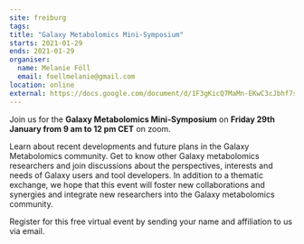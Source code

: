 ```yaml
---
site: freiburg
tags:
title: "Galaxy Metabolomics Mini-Symposium"
starts: 2021-01-29
ends: 2021-01-29
organiser:
  name: Melanie Föll
  email: foellmelanie@gmail.com
location: online
external: https://docs.google.com/document/d/1F3gKicQ7MaMn-EKwC3cJbhf7s8-j4RYtdjEJQH0EeK0/preview
---
```


Join us for the __Galaxy Metabolomics Mini-Symposium__ on __Friday 29th January from 9 am to 12 pm CET__ on zoom.

Learn about recent developments and future plans in the Galaxy Metabolomics community. Get to know other 
Galaxy metabolomics researchers and join discussions about the perspectives, interests and needs of Galaxy 
users and tool developers. In addition to a thematic exchange, we hope that this event will foster new 
collaborations and synergies and integrate new researchers into the Galaxy metabolomics community. 

Register for this free virtual event by sending your name and affiliation to us via email.
